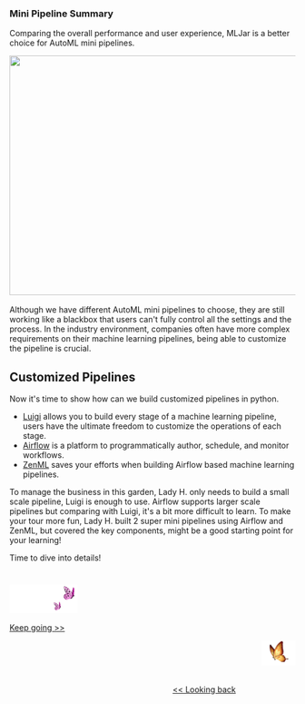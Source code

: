 ### Mini Pipeline Summary

Comparing the overall performance and user experience, MLJar is a better choice for AutoML mini pipelines.

<p align="center">
<img src="https://github.com/lady-h-world/My_Garden/blob/main/images/Garden_Market_images/mini_pipeline/tb4.2.png" width="730" height="422" />
</p>

Although we have different AutoML mini pipelines to choose, they are still working like a blackbox that users can't fully control all the settings and the process. In the industry environment, companies often have more complex requirements on their machine learning pipelines, being able to customize the pipeline is crucial.

## Customized Pipelines

Now it's time to show how can we build customized pipelines in python.

* [Luigi][1] allows you to build every stage of a machine learning pipeline, users have the ultimate freedom to customize the operations of each stage.
* [Airflow][2] is a platform to programmatically author, schedule, and monitor workflows.
* [ZenML][3] saves your efforts when building Airflow based machine learning pipelines.

To manage the business in this garden, Lady H. only needs to build a small scale pipeline, Luigi is enough to use. Airflow supports larger scale pipelines but comparing with Luigi, it's a bit more difficult to learn. To make your tour more fun, Lady H. built 2 super mini pipelines using Airflow and ZenML, but covered the key components, might be a good starting point for your learning!

Time to dive into details!

#
<p align="left">
<img src="https://github.com/lady-h-world/My_Garden/blob/main/images/follow_us.png" width="120" height="50" />
</p>

[Keep going >>][4]

<p align="right">
<img src="https://github.com/lady-h-world/My_Garden/blob/main/images/going_back.png" width="60" height="44" />
</p>

&nbsp;&nbsp;&nbsp;&nbsp;&nbsp;&nbsp;&nbsp;&nbsp;&nbsp;&nbsp;&nbsp;&nbsp;&nbsp;&nbsp;&nbsp;&nbsp;&nbsp;&nbsp;&nbsp;&nbsp;&nbsp;&nbsp;&nbsp;&nbsp;&nbsp;&nbsp;&nbsp;&nbsp;&nbsp;&nbsp;&nbsp;&nbsp;&nbsp;&nbsp;&nbsp;&nbsp;&nbsp;&nbsp;&nbsp;&nbsp;&nbsp;&nbsp;&nbsp;&nbsp;&nbsp;&nbsp;&nbsp;&nbsp;&nbsp;&nbsp;&nbsp;&nbsp;&nbsp;&nbsp;&nbsp;&nbsp;&nbsp;&nbsp;&nbsp;&nbsp;&nbsp;&nbsp;&nbsp;&nbsp;&nbsp;&nbsp;&nbsp;&nbsp;&nbsp;&nbsp;&nbsp;&nbsp;&nbsp;&nbsp;&nbsp;&nbsp;&nbsp;&nbsp;&nbsp;&nbsp;&nbsp;&nbsp;&nbsp;&nbsp;&nbsp;&nbsp;&nbsp;&nbsp;&nbsp;&nbsp;&nbsp;&nbsp;&nbsp;&nbsp;&nbsp;&nbsp;&nbsp;&nbsp;&nbsp;&nbsp;&nbsp;&nbsp;&nbsp;&nbsp;&nbsp;&nbsp;&nbsp;&nbsp;&nbsp;&nbsp;&nbsp;&nbsp;&nbsp;&nbsp;&nbsp;&nbsp;&nbsp;&nbsp;&nbsp;&nbsp;&nbsp;&nbsp;&nbsp;&nbsp;&nbsp;&nbsp;&nbsp;&nbsp;&nbsp;&nbsp;&nbsp;&nbsp;&nbsp;&nbsp;&nbsp;&nbsp;&nbsp;&nbsp;&nbsp;&nbsp;&nbsp;&nbsp;&nbsp;&nbsp;&nbsp;&nbsp;&nbsp;&nbsp;&nbsp;&nbsp;&nbsp;&nbsp;&nbsp;&nbsp;&nbsp;&nbsp;&nbsp;&nbsp;&nbsp;&nbsp;&nbsp;&nbsp;&nbsp;&nbsp;&nbsp;&nbsp;&nbsp;&nbsp;&nbsp;&nbsp;&nbsp;&nbsp;&nbsp;&nbsp;&nbsp;&nbsp;&nbsp;&nbsp;&nbsp;&nbsp;&nbsp;&nbsp;&nbsp;&nbsp;&nbsp;&nbsp;&nbsp;&nbsp;&nbsp;&nbsp;&nbsp;&nbsp;&nbsp;&nbsp;&nbsp;&nbsp;&nbsp;&nbsp;&nbsp;&nbsp; [<< Looking back][5]
 



[1]:https://github.com/spotify/luigi
[2]:https://github.com/apache/airflow
[3]:https://github.com/zenml-io/zenml
[4]:https://github.com/lady-h-world/My_Garden/blob/main/reading_pages/Garden_Market/customized_pipeline1.md
[5]:https://github.com/lady-h-world/My_Garden/blob/main/reading_pages/Garden_Market/mini_pipeline4.md



